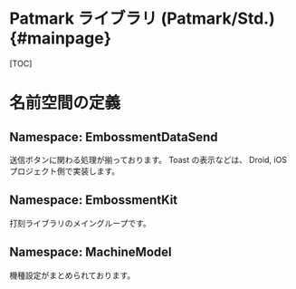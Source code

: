 ﻿# Patmark ライブラリ (Patmark/Std.) {#mainpage}

[TOC]


# 名前空間の定義

## Namespace: EmbossmentDataSend

送信ボタンに関わる処理が揃っております。
Toast の表示などは、 Droid, iOS プロジェクト側で実装します。



## Namespace: EmbossmentKit

打刻ライブラリのメイングループです。


## Namespace: MachineModel

機種設定がまとめられております。